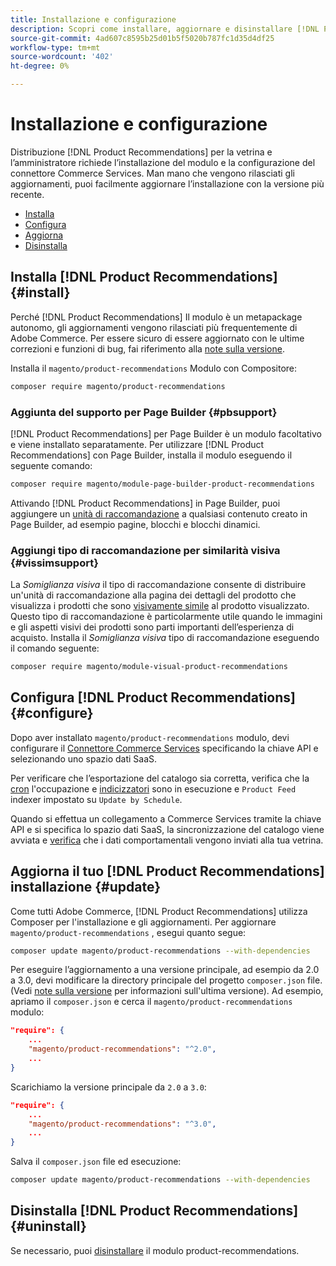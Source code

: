 ```yaml
---
title: Installazione e configurazione
description: Scopri come installare, aggiornare e disinstallare [!DNL Product Recommendations].
source-git-commit: 4ad607c8595b25d01b5f5020b787fc1d35d4df25
workflow-type: tm+mt
source-wordcount: '402'
ht-degree: 0%

---
```


# Installazione e configurazione

Distribuzione [!DNL Product Recommendations] per la vetrina e l’amministratore richiede l’installazione del modulo e la configurazione del connettore Commerce Services. Man mano che vengono rilasciati gli aggiornamenti, puoi facilmente aggiornare l’installazione con la versione più recente.

- [Installa](#install)
- [Configura](#configure)
- [Aggiorna](#update)
- [Disinstalla](#uninstall)

## Installa [!DNL Product Recommendations] {#install}

Perché [!DNL Product Recommendations] Il modulo è un metapackage autonomo, gli aggiornamenti vengono rilasciati più frequentemente di Adobe Commerce. Per essere sicuro di essere aggiornato con le ultime correzioni e funzioni di bug, fai riferimento alla [note sulla versione](release-notes.md).

Installa il `magento/product-recommendations` Modulo con Compositore:

```bash
composer require magento/product-recommendations
```

### Aggiunta del supporto per Page Builder {#pbsupport}

[!DNL Product Recommendations] per Page Builder è un modulo facoltativo e viene installato separatamente. Per utilizzare [!DNL Product Recommendations] con Page Builder, installa il modulo eseguendo il seguente comando:

```bash
composer require magento/module-page-builder-product-recommendations
```

Attivando [!DNL Product Recommendations] in Page Builder, puoi aggiungere un [unità di raccomandazione](https://docs.magento.com/user-guide/cms/page-builder-add-recommendations.html) a qualsiasi contenuto creato in Page Builder, ad esempio pagine, blocchi e blocchi dinamici.

### Aggiungi tipo di raccomandazione per similarità visiva {#vissimsupport}

La _Somiglianza visiva_ il tipo di raccomandazione consente di distribuire un&#39;unità di raccomandazione alla pagina dei dettagli del prodotto che visualizza i prodotti che sono [visivamente simile](type.md#visualsim) al prodotto visualizzato. Questo tipo di raccomandazione è particolarmente utile quando le immagini e gli aspetti visivi dei prodotti sono parti importanti dell’esperienza di acquisto. Installa il _Somiglianza visiva_ tipo di raccomandazione eseguendo il comando seguente:

```bash
composer require magento/module-visual-product-recommendations
```

## Configura [!DNL Product Recommendations] {#configure}

Dopo aver installato `magento/product-recommendations` modulo, devi configurare il [Connettore Commerce Services](https://docs.magento.com/user-guide/configuration/services/saas.html) specificando la chiave API e selezionando uno spazio dati SaaS.

Per verificare che l’esportazione del catalogo sia corretta, verifica che la [cron](https://devdocs.magento.com/guides/v2.4/config-guide/cli/config-cli-subcommands-cron.html) l&#39;occupazione e [indicizzatori](https://devdocs.magento.com/guides/v2.4/config-guide/cli/config-cli-subcommands-index.html) sono in esecuzione e `Product Feed` indexer impostato su `Update by Schedule`.

Quando si effettua un collegamento a Commerce Services tramite la chiave API e si specifica lo spazio dati SaaS, la sincronizzazione del catalogo viene avviata e [verifica](verify.md) che i dati comportamentali vengono inviati alla tua vetrina.

## Aggiorna il tuo [!DNL Product Recommendations] installazione {#update}

Come tutti Adobe Commerce, [!DNL Product Recommendations] utilizza Composer per l&#39;installazione e gli aggiornamenti. Per aggiornare `magento/product-recommendations` , esegui quanto segue:

```bash
composer update magento/product-recommendations --with-dependencies
```

Per eseguire l’aggiornamento a una versione principale, ad esempio da 2.0 a 3.0, devi modificare la directory principale del progetto `composer.json` file. (Vedi [note sulla versione](release-notes.md) per informazioni sull&#39;ultima versione). Ad esempio, apriamo il `composer.json` e cerca il `magento/product-recommendations` modulo:

```json
"require": {
    ...
    "magento/product-recommendations": "^2.0",
    ...
}
```

Scarichiamo la versione principale da `2.0` a `3.0`:

```json
"require": {
    ...
    "magento/product-recommendations": "^3.0",
    ...
}
```

Salva il `composer.json` file ed esecuzione:

```bash
composer update magento/product-recommendations --with-dependencies
```

## Disinstalla [!DNL Product Recommendations] {#uninstall}

Se necessario, puoi [disinstallare](https://devdocs.magento.com/guides/v2.4/install-gde/install/cli/install-cli-uninstall-mods.html) il modulo product-recommendations.
